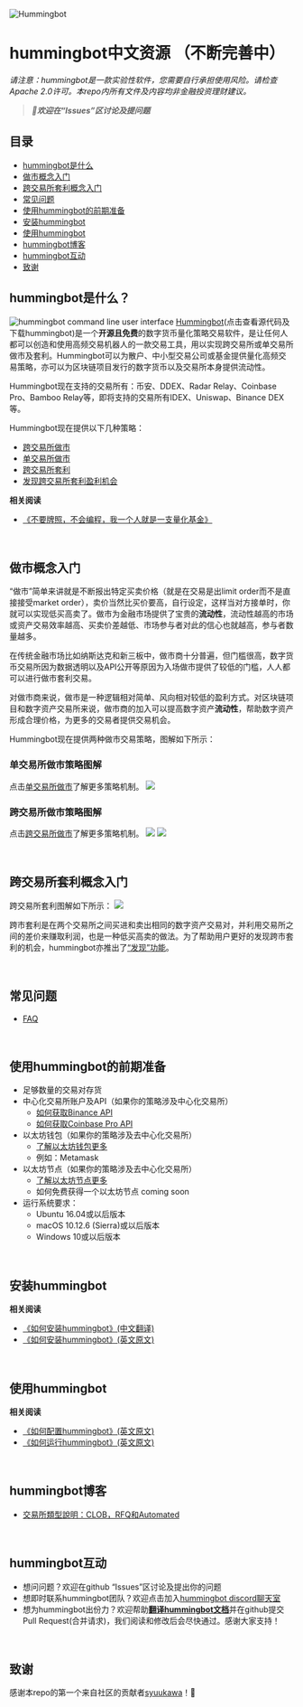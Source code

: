 ![Hummingbot](https://i.ibb.co/X5zNkKw/blacklogo-with-text.png)
# hummingbot中文资源 （不断完善中）

*请注意：hummingbot是一款实验性软件，您需要自行承担使用风险。请检查Apache 2.0许可。本repo内所有文件及内容均非金融投资理财建议。*

> ***👏欢迎在“Issues”区讨论及提问题***

## 目录
- [hummingbot是什么](#hummingbot是什么)
- [做市概念入门](#做市概念入门) 
- [跨交易所套利概念入门](#跨交易所套利概念入门)
- [常见问题](#常见问题)
- [使用hummingbot的前期准备](#使用hummingbot的前期准备)
- [安装hummingbot](#安装hummingbot)
- [使用hummingbot](#使用hummingbot)
- [hummingbot博客](#hummingbot博客)
- [hummingbot互动](#hummingbot互动)
- [致谢](#致谢)


## hummingbot是什么？
![hummingbot command line user interface](https://www.hummingbot.io/blog/2019-04-announcing-hummingbot/hummingbot-cli.png)
[Hummingbot](https://github.com/coinalpha/hummingbot)(点击查看源代码及下载hummingbot)是一个**开源且免费**的数字货币量化策略交易软件，是让任何人都可以创造和使用高频交易机器人的一款交易工具，用以实现跨交易所或单交易所做市及套利。Hummingbot可以为散户、中小型交易公司或基金提供量化高频交易策略，亦可以为区块链项目发行的数字货币以及交易所本身提供流动性。

Hummingbot现在支持的交易所有：币安、DDEX、Radar Relay、Coinbase Pro、Bamboo Relay等，即将支持的交易所有IDEX、Uniswap、Binance DEX等。

Hummingbot现在提供以下几种策略：
- [跨交易所做市](https://docs.hummingbot.io/strategies/cross-exchange-market-making/)
- [单交易所做市](https://docs.hummingbot.io/strategies/pure-market-making/)
- [跨交易所套利](https://docs.hummingbot.io/strategies/arbitrage/)
- [发现跨交易所套利盈利机会](https://docs.hummingbot.io/strategies/discovery/)

**相关阅读**
- [《不要牌照，不会编程，我一个人就是一支量化基金》](https://www.chainnews.com/articles/092938875124.htm)

<br>

## 做市概念入门
“做市”简单来讲就是不断报出特定买卖价格（就是在交易是出limit order而不是直接接受market order），卖价当然比买价要高，自行设定，这样当对方接单时，你就可以实现低买高卖了。做市为金融市场提供了宝贵的**流动性**，流动性越高的市场或资产交易效率越高、买卖价差越低、市场参与者对此的信心也就越高，参与者数量越多。

在传统金融市场比如纳斯达克和新三板中，做市商十分普遍，但门槛很高，数字货币交易所因为数据透明以及API公开等原因为入场做市提供了较低的门槛，人人都可以进行做市套利交易。

对做市商来说，做市是一种逻辑相对简单、风向相对较低的盈利方式。对区块链项目和数字资产交易所来说，做市商的加入可以提高数字资产**流动性**，帮助数字资产形成合理价格，为更多的交易者提供交易机会。

Hummingbot现在提供两种做市交易策略，图解如下所示： 

### 单交易所做市策略图解

点击[单交易所做市](https://docs.hummingbot.io/strategies/pure-market-making/)了解更多策略机制。
![](https://docs.hummingbot.io/assets/img/pure-mm.png)


### 跨交易所做市策略图解

点击[跨交易所做市](https://docs.hummingbot.io/strategies/pure-market-making/)了解更多策略机制。
![](https://docs.hummingbot.io/assets/img/xemm-1.png)
![](https://docs.hummingbot.io/assets/img/xemm-2.png)

<br>

## 跨交易所套利概念入门

跨交易所套利图解如下所示： 
![](https://docs.hummingbot.io/assets/img/arbitrage.png)

跨市套利是在两个交易所之间买进和卖出相同的数字资产交易对，并利用交易所之间的差价来赚取利润，也是一种低买高卖的做法。为了帮助用户更好的发现跨市套利的机会，hummingbot亦推出了[“发现”功能](https://docs.hummingbot.io/strategies/discovery/)。

<br>

## 常见问题
- [FAQ](https://github.com/CoinAlpha/hummingbot_chinese/blob/master/Hummingbot%E4%B8%AD%E6%96%87%E8%B5%84%E6%BA%90/FAQ.md)

<br>

## 使用hummingbot的前期准备
- 足够数量的交易对存货
- 中心化交易所账户及API（如果你的策略涉及中心化交易所）
  - [如何获取Binance API](https://docs.hummingbot.io/connectors/binance/) 
  - [如何获取Coinbase Pro API](https://docs.hummingbot.io/connectors/coinbase/)
- 以太坊钱包（如果你的策略涉及去中心化交易所）
  - [了解以太坊钱包更多](https://github.com/CoinAlpha/hummingbot_chinese/blob/master/Hummingbot%E4%B8%AD%E6%96%87%E8%B5%84%E6%BA%90/Ethereum%E9%92%B1%E5%8C%85.md)
  - 例如：Metamask
- 以太坊节点（如果你的策略涉及去中心化交易所）
  - [了解以太坊节点更多](https://github.com/CoinAlpha/hummingbot_chinese/blob/master/Hummingbot%E4%B8%AD%E6%96%87%E8%B5%84%E6%BA%90/Ethereum%E8%8A%82%E7%82%B9.md)
  - 如何免费获得一个以太坊节点 coming soon
- 运行系统要求：
  - Ubuntu 16.04或以后版本
  - macOS 10.12.6 (Sierra)或以后版本
  - Windows 10或以后版本

<br>

## 安装hummingbot

**相关阅读**
- [《如何安装hummingbot》(中文翻译)](https://github.com/CoinAlpha/hummingbot_chinese/tree/master/Hummingbot%E4%B8%AD%E6%96%87%E8%B5%84%E6%BA%90)
- [《如何安装hummingbot》(英文原文)](https://docs.hummingbot.io/installation/)

<br>

## 使用hummingbot

**相关阅读**
- [《如何配置hummingbot》(英文原文)](https://docs.hummingbot.io/operation/configuration/)
- [《如何运行hummingbot》(英文原文)](https://docs.hummingbot.io/operation/running-bots/)

<br>

## hummingbot博客

- [交易所類型說明：CLOB，RFQ和Automated](https://0xcj.com/2019/05/24/%E4%BA%A4%E6%98%93%E6%89%80%E9%A1%9E%E5%9E%8B%E8%AA%AA%E6%98%8E%EF%BC%9Aclob%EF%BC%8Crfq%E5%92%8Cautomated/)

<br>

## hummingbot互动

- 想问问题？欢迎在github “Issues”区讨论及提出你的问题
- 想即时联系hummingbot团队？欢迎点击加入[hummingbot discord聊天室](discord.hummingbot.io)
- 想为hummingbot出份力？欢迎帮助[**翻译hummingbot文档**](https://docs.hummingbot.io)并在github提交Pull Request(合并请求)，我们阅读和修改后会尽快通过。感谢大家支持！

<br>

## 致谢
感谢本repo的第一个来自社区的贡献者[syuukawa](https://github.com/syuukawa)！💐
